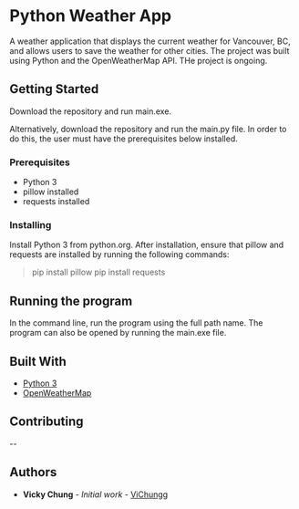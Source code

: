 # Python Weather App

A weather application that displays the current weather for Vancouver, BC, and allows users to save
the weather for other cities. The project was built using Python and the OpenWeatherMap API. THe project is ongoing.

## Getting Started

Download the repository and run main.exe. 

Alternatively, download the repository and run the main.py file. In order to do this, the user must have the prerequisites below 
installed.

### Prerequisites

* Python 3
* pillow installed
* requests installed

### Installing

Install Python 3 from python.org. After installation, ensure that pillow and requests are installed by running the
following commands:
> pip install pillow
> pip install requests

## Running the program

In the command line, run the program using the full path name.
The program can also be opened by running the main.exe file.

## Built With

* [Python 3](https://www.python.org/downloads/)
* [OpenWeatherMap](https://openweathermap.org/api)

## Contributing

-- 

## Authors

* **Vicky Chung** - *Initial work* - [ViChungg](https://github.com/ViChungg)

